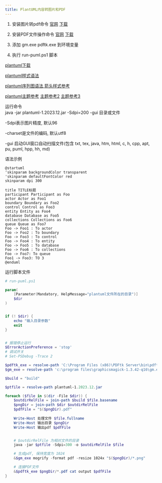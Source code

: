 ```yaml
---
title: PlantUML内容转图片和PDF
---
```


1. 安装图片转pdf命令 [官网](http://www.GraphicsMagick.org) [下载](https://sourceforge.net/projects/graphicsmagick/files/graphicsmagick-binaries/)

2. 安装PDF文件操作命令 [官网](https://www.pdflabs.com/tools/pdftk-the-pdf-toolkit/) [下载](https://www.pdflabs.com/tools/pdftk-the-pdf-toolkit/pdftk_free-2.02-win-setup.exe)

3. 添加 gm.exe pdftk.exe 到环境变量

4. 执行 run-puml.ps1 脚本

[plantuml下载]( https://plantuml.com/zh/download)

[plantuml样式语法]( https://plantuml.com/zh/skinparam)

[plantuml序列图语法,箭头样式参考]( https://plantuml.com/zh/sequence-diagram)

[plantuml主题参考](https://www.planttext.com/) [主题参考2](https://the-lum.github.io/puml-themes-gallery/) [主题参考3](https://bschwarz.github.io/puml-themes/gallery.html)


运行命令  
java -jar plantuml-1.2023.12.jar -Sdpi=200 -gui 目录或文件

-Sdpi表示图片精度, 默认96

-charset是文件的编码, 默认utf8

-gui 启动GUI窗口自动扫描文件(包含 txt, tex, java, htm, html, c, h, cpp, apt, pu, puml, hpp, hh, md)


语法示例
```
@startuml
'skinparam backgroundColor transparent
'skinparam defaultFontColor red
skinparam dpi 300

title TITLE标题
participant Participant as Foo
actor Actor as Foo1
boundary Boundary as Foo2
control Control as Foo3
entity Entity as Foo4
database Database as Foo5
collections Collections as Foo6
queue Queue as Foo7
Foo -> Foo1 : To actor
Foo -> Foo2 : To boundary
Foo -> Foo3 : To control
Foo -> Foo4 : To entity
Foo -> Foo5 : To database
Foo -> Foo6 : To collections
Foo -> Foo7: To queue
Foo1 -> Foo3: TO 3
@enduml

```

运行脚本文件
```powershell
# run-puml.ps1

param( 
    [Parameter(Mandatory, HelpMessage="plantuml文件所在的目录")]
    $dir 
)


if (! $dir) {
    echo "输入目录参数"
    exit
}


# 报错停止运行
$ErrorActionPreference = 'stop'
# 调试开关
# Set-PSDebug -Trace 2

$pdftk_exe = resolve-path 'C:\Program Files (x86)\PDFtk Server\bin\pdftk.exe'
$gm_exe = resolve-path 'c:\program files\graphicsmagick-1.3.42-q16\gm.exe'

$build = "build"

$ptfile = resolve-path plantuml-1.2023.12.jar

foreach ($file in $(dir -File $dir)) {
    $outdirRelFile = join-path $build $file.basename
    $pngDir = join-path $dir $outdirRelFile
    $pdfFile = "$($pngDir).pdf"
    
    Write-Host 处理文件 $file.fullname
    Write-Host 输出目录 $pngDir
    Write-Host 输出pdf $pdfFile


    # $outdirRelFile 为相对文件的目录
    java -jar $ptfile -Sdpi=300 -o $outdirRelFile $file

    # 生成pdf, 保持宽度为 1024
    &$gm_exe mogrify -format pdf -resize 1024x "$($pngDir)/*.png"

    # 连接PDF文件
    &$pdftk_exe $pngDir/*.pdf cat output $pdfFile
}



```